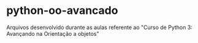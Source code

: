 # python-oo-avancado
Arquivos desenvolvido durante as aulas referente ao "Curso de Python 3: Avançando na Orientação a objetos"
